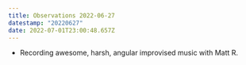 ```yaml
---
title: Observations 2022-06-27
datestamp: "20220627"
date: 2022-07-01T23:00:48.657Z
---
```

- Recording awesome, harsh, angular improvised music with Matt R.